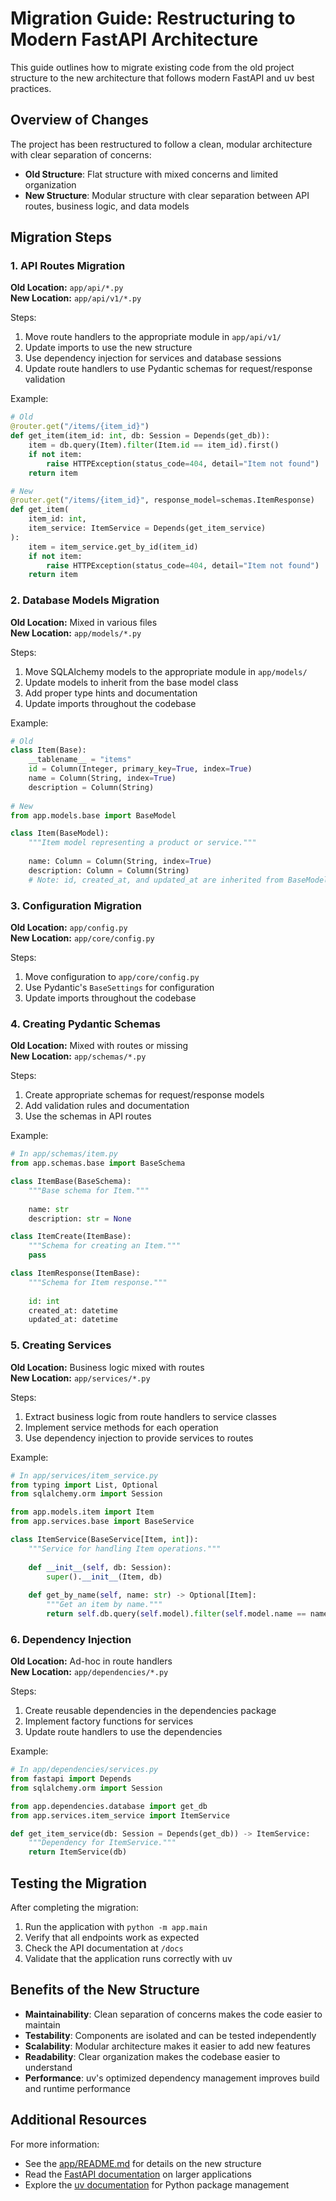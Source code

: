 # Migration Guide: Restructuring to Modern FastAPI Architecture

This guide outlines how to migrate existing code from the old project structure to the new architecture that follows modern FastAPI and uv best practices.

## Overview of Changes

The project has been restructured to follow a clean, modular architecture with clear separation of concerns:

- **Old Structure**: Flat structure with mixed concerns and limited organization
- **New Structure**: Modular structure with clear separation between API routes, business logic, and data models

## Migration Steps

### 1. API Routes Migration

**Old Location:** `app/api/*.py`  
**New Location:** `app/api/v1/*.py`

Steps:
1. Move route handlers to the appropriate module in `app/api/v1/`
2. Update imports to use the new structure
3. Use dependency injection for services and database sessions
4. Update route handlers to use Pydantic schemas for request/response validation

Example:

```python
# Old
@router.get("/items/{item_id}")
def get_item(item_id: int, db: Session = Depends(get_db)):
    item = db.query(Item).filter(Item.id == item_id).first()
    if not item:
        raise HTTPException(status_code=404, detail="Item not found")
    return item

# New
@router.get("/items/{item_id}", response_model=schemas.ItemResponse)
def get_item(
    item_id: int, 
    item_service: ItemService = Depends(get_item_service)
):
    item = item_service.get_by_id(item_id)
    if not item:
        raise HTTPException(status_code=404, detail="Item not found")
    return item
```

### 2. Database Models Migration

**Old Location:** Mixed in various files  
**New Location:** `app/models/*.py`

Steps:
1. Move SQLAlchemy models to the appropriate module in `app/models/`
2. Update models to inherit from the base model class
3. Add proper type hints and documentation
4. Update imports throughout the codebase

Example:

```python
# Old
class Item(Base):
    __tablename__ = "items"
    id = Column(Integer, primary_key=True, index=True)
    name = Column(String, index=True)
    description = Column(String)
    
# New
from app.models.base import BaseModel

class Item(BaseModel):
    """Item model representing a product or service."""
    
    name: Column = Column(String, index=True)
    description: Column = Column(String)
    # Note: id, created_at, and updated_at are inherited from BaseModel
```

### 3. Configuration Migration

**Old Location:** `app/config.py`  
**New Location:** `app/core/config.py`

Steps:
1. Move configuration to `app/core/config.py`
2. Use Pydantic's `BaseSettings` for configuration
3. Update imports throughout the codebase

### 4. Creating Pydantic Schemas

**Old Location:** Mixed with routes or missing  
**New Location:** `app/schemas/*.py`

Steps:
1. Create appropriate schemas for request/response models
2. Add validation rules and documentation
3. Use the schemas in API routes

Example:

```python
# In app/schemas/item.py
from app.schemas.base import BaseSchema

class ItemBase(BaseSchema):
    """Base schema for Item."""
    
    name: str
    description: str = None

class ItemCreate(ItemBase):
    """Schema for creating an Item."""
    pass

class ItemResponse(ItemBase):
    """Schema for Item response."""
    
    id: int
    created_at: datetime
    updated_at: datetime
```

### 5. Creating Services

**Old Location:** Business logic mixed with routes  
**New Location:** `app/services/*.py`

Steps:
1. Extract business logic from route handlers to service classes
2. Implement service methods for each operation
3. Use dependency injection to provide services to routes

Example:

```python
# In app/services/item_service.py
from typing import List, Optional
from sqlalchemy.orm import Session

from app.models.item import Item
from app.services.base import BaseService

class ItemService(BaseService[Item, int]):
    """Service for handling Item operations."""
    
    def __init__(self, db: Session):
        super().__init__(Item, db)
    
    def get_by_name(self, name: str) -> Optional[Item]:
        """Get an item by name."""
        return self.db.query(self.model).filter(self.model.name == name).first()
```

### 6. Dependency Injection

**Old Location:** Ad-hoc in route handlers  
**New Location:** `app/dependencies/*.py`

Steps:
1. Create reusable dependencies in the dependencies package
2. Implement factory functions for services
3. Update route handlers to use the dependencies

Example:

```python
# In app/dependencies/services.py
from fastapi import Depends
from sqlalchemy.orm import Session

from app.dependencies.database import get_db
from app.services.item_service import ItemService

def get_item_service(db: Session = Depends(get_db)) -> ItemService:
    """Dependency for ItemService."""
    return ItemService(db)
```

## Testing the Migration

After completing the migration:

1. Run the application with `python -m app.main`
2. Verify that all endpoints work as expected
3. Check the API documentation at `/docs`
4. Validate that the application runs correctly with uv

## Benefits of the New Structure

- **Maintainability**: Clean separation of concerns makes the code easier to maintain
- **Testability**: Components are isolated and can be tested independently
- **Scalability**: Modular architecture makes it easier to add new features
- **Readability**: Clear organization makes the codebase easier to understand
- **Performance**: uv's optimized dependency management improves build and runtime performance

## Additional Resources

For more information:
- See the [app/README.md](../app/README.md) for details on the new structure
- Read the [FastAPI documentation](https://fastapi.tiangolo.com/tutorial/bigger-applications/) on larger applications
- Explore the [uv documentation](https://docs.astral.sh/uv/) for Python package management 
